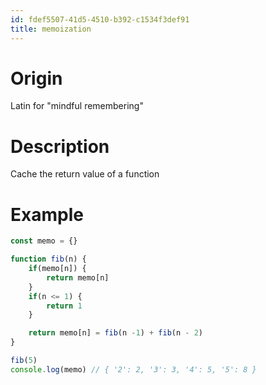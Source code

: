 ```yaml
---
id: fdef5507-41d5-4510-b392-c1534f3def91
title: memoization
---
```


# Origin

Latin for "mindful remembering"

# Description

Cache the return value of a function

# Example

``` javascript
const memo = {}

function fib(n) {
    if(memo[n]) {
        return memo[n]
    }
    if(n <= 1) {
        return 1
    }

    return memo[n] = fib(n -1) + fib(n - 2)
}

fib(5)
console.log(memo) // { '2': 2, '3': 3, '4': 5, '5': 8 }
```
